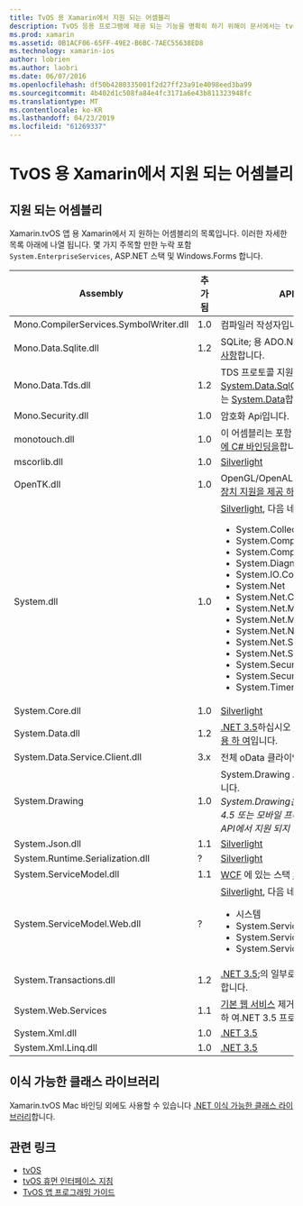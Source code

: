 ```yaml
---
title: TvOS 용 Xamarin에서 지원 되는 어셈블리
description: TvOS 응용 프로그램에 제공 되는 기능을 명확히 하기 위해이 문서에서는 tvOS 개발용 Xamarin에서 지원 되는 어셈블리의 목록을 제공 합니다.
ms.prod: xamarin
ms.assetid: 0B1ACF06-65FF-49E2-B6BC-7AEC55638ED8
ms.technology: xamarin-ios
author: lobrien
ms.author: laobri
ms.date: 06/07/2016
ms.openlocfilehash: df50b4280335001f2d27ff23a91e4098eed3ba99
ms.sourcegitcommit: 4b402d1c508fa84e4fc3171a6e43b811323948fc
ms.translationtype: MT
ms.contentlocale: ko-KR
ms.lasthandoff: 04/23/2019
ms.locfileid: "61269337"
---
```

# <a name="assemblies-supported-by-xamarin-for-tvos"></a>TvOS 용 Xamarin에서 지원 되는 어셈블리

## <a name="supported-assemblies"></a>지원 되는 어셈블리

Xamarin.tvOS 앱 용 Xamarin에서 지 원하는 어셈블리의 목록입니다. 이러한 자세한 목록 아래에 나열 됩니다.  몇 가지 주목할 만한 누락 포함 `System.EnterpriseServices`, ASP.NET 스택 및 Windows.Forms 합니다.

|Assembly|추가됨|API 호환성|
|---|---|---|
|Mono.CompilerServices.SymbolWriter.dll|1.0|컴파일러 작성자입니다.|
|Mono.Data.Sqlite.dll|1.2|SQLite; 용 ADO.NET 공급자 참조 [제한 사항](~/ios/data-cloud/system.data.md)합니다.|
|Mono.Data.Tds.dll|1.2|TDS 프로토콜 지원. 에 사용 되는 [System.Data.SqlClient](xref:System.Data.SqlClient) 내에서 지 원하는 [System.Data](~/ios/data-cloud/system.data.md)합니다.|
|Mono.Security.dll|1.0|암호화 Api입니다.|
|monotouch.dll|1.0|이 어셈블리는 포함 된 [CocoaTouch API에 C# 바인딩을](https://docs.microsoft.com/dotnet/api/?view=xamarinios-10.8)합니다.|
|mscorlib.dll|1.0|[Silverlight](https://msdn.microsoft.com/library/cc838194(VS.95).aspx)|
|OpenTK.dll|1.0|OpenGL/OpenAL 개체 지향 Api [iPhone 장치 지원을 제공 하기 위해 확장](xref:OpenGLES)합니다.|
|System.dll|1.0|[Silverlight](https://msdn.microsoft.com/library/cc838194(VS.95).aspx), 다음 네임 스페이스의 형식 및: <ul><li>System.Collections.Specialized</li> <li>System.ComponentModel</li> <li>System.ComponentModel.Design</li> <li>System.Diagnostics</li> <li>System.IO.Compression</li> <li>System.Net</li> <li>System.Net.Cache</li> <li>System.Net.Mail</li> <li>System.Net.Mime</li> <li>System.Net.NetworkInformation</li> <li>System.Net.Security</li> <li>System.Net.Sockets</li> <li>System.Security.Authentication</li> <li>System.Security.Cryptography</li> <li>System.Timers</li></ul>|
|System.Core.dll|1.0|[Silverlight](https://msdn.microsoft.com/library/cc838194(VS.95).aspx)|
|System.Data.dll|1.2|[.NET 3.5](https://msdn.microsoft.com/library/ms229335.aspx)하십시오 [일부 기능이 제거를 사용 하 여](~/ios/data-cloud/system.data.md)입니다.|
|System.Data.Service.Client.dll|3.x|전체 oData 클라이언트입니다.|
|System.Drawing|1.0|System.Drawing API-클래식 API만 합니다.<br />_System.Drawing은 Xamarin.Mac.NET 4.5 또는 모바일 프레임 워크에 대 한 통합 API에서 지원 되지 않습니다._|
|System.Json.dll|1.1|[Silverlight](https://msdn.microsoft.com/library/cc838194(VS.95).aspx)|
|System.Runtime.Serialization.dll|?|[Silverlight](https://msdn.microsoft.com/library/cc838194(VS.95).aspx)|
|System.ServiceModel.dll|1.1|[WCF](http://docs.xamarin.com/guides/cross-platform/application_fundamentals/introduction_to_web_services) 에 있는 스택 [Silverlight](https://msdn.microsoft.com/library/cc838194(VS.95).aspx)|
|System.ServiceModel.Web.dll|?|[Silverlight](https://msdn.microsoft.com/library/cc838194(VS.95).aspx), 다음 네임 스페이스의 형식 및: <ul><li>시스템</li><li>System.ServiceModel.Channels</li><li>System.ServiceModel.Description</li><li>System.ServiceModel.Web</li></ul>|
|System.Transactions.dll|1.2|[.NET 3.5](https://msdn.microsoft.com/library/ms229335.aspx);의 일부로 [System.Data](https://docs.microsoft.com/xamarin/ios/data-cloud/system.data) 지원 합니다.|
|System.Web.Services|1.1|[기본 웹 서비스](http://docs.xamarin.com/guides/cross-platform/application_fundamentals/introduction_to_web_services) 제거 된 서버 기능을 사용 하 여.NET 3.5 프로필에서.|
|System.Xml.dll|1.0|[.NET 3.5](https://msdn.microsoft.com/library/ms229335.aspx)|
|System.Xml.Linq.dll|1.0|[.NET 3.5](https://msdn.microsoft.com/library/ms229335.aspx)|

<a name="Summary" />

## <a name="portable-class-libraries"></a>이식 가능한 클래스 라이브러리

Xamarin.tvOS Mac 바인딩 외에도 사용할 수 있습니다 [.NET 이식 가능한 클래스 라이브러리](~/cross-platform/app-fundamentals/pcl.md)합니다.

## <a name="related-links"></a>관련 링크

- [tvOS](https://developer.apple.com/tvos/)
- [tvOS 휴먼 인터페이스 지침](https://developer.apple.com/tvos/human-interface-guidelines/)
- [TvOS 앱 프로그래밍 가이드](https://developer.apple.com/library/prerelease/tvos/documentation/General/Conceptual/AppleTV_PG/)

